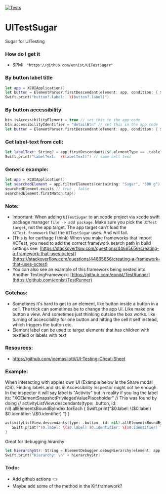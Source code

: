 [![Tests](https://github.com/eonist/UITestSugar/actions/workflows/Tests.yml/badge.svg)](https://github.com/eonist/UITestSugar/actions/workflows/Tests.yml)

# UITestSugar
Sugar for UITesting

### How do I get it
- SPM: ` "https://github.com/eonist/UITestSugar"`

### By button label title
```swift
let app = XCUIApplication()
let button = ElementParser.firstDescendant(element: app, condition: { $0.label == "Detail" })
Swift.print("button?.label:  \(button?.label)")
```

### By button accessibility
```swift
btn.isAccessibilityElement = true // set this in the app code
btn.accessibilityIdentifier = "detailBtn" // set this in the app code
let button = ElementParser.firstDescendant(element: app, condition: { $0.identifier == "detailBtn" })
```

### Get label-text from cell:
```swift
let labelText: String? = app.firstDescendant({$0.elementType == .table})?.descendants(matching: .cell).firstMatch.children(matching: .staticText).element.label
Swift.print("labelText:  \(labelText)") // some cell text
```

### Generic example:
```swift
let app = XCUIApplication()
let searchedElement = app.filterElements(containing: "Sugar", "500 g").element
searchedElement.exists // true , false
searchedElement.firstMatch.tap()
```

### Note:
- Important: When adding `UITestSugar` to an xcode project via xcode swift package manager `file -> add package`. Make sure you pick the `UITest target`, not the app target. The app target can't load the `XCTest.framework` that the `UITestSugar` uses. And will fail.
- (This is for carthage I think) When you make frameworks that import XCTest, you need to add the correct framework search path in build settings see: [https://stackoverflow.com/questions/44665656/creating-a-framework-that-uses-xctest](https://stackoverflow.com/questions/44665656/creating-a-framework-that-uses-xctest)
- You can also see an example of this framework being nested into Another TestingFramework: [https://github.com/eonist/TestRunner](https://github.com/eonist/TestRunner)

### Gotchas:
- Sometimes it's hard to get to an element, like button inside a button in a cell. The trick can sometimes be to change the app UI. Like make one button a view. And sometimes just thinking outside the box works. like turning of acceccibility for one button and hitting the cell it self instead, which triggers the button etc.
- Element label can be used to target elements that has children with textfield or labels with text

### Resources:
- https://github.com/joemasilotti/UI-Testing-Cheat-Sheet

### Example: 
When interacting with apples own UI (Example below is the Share modal iOS). Finding labels and ids in Accessibility Inspector might not be enough. In the inspector it will say label is "Activity" but in reality if you log the label its: "XCElementSnapshotPrivilegedValuePlaceholder" // This was found by doing // activityListView.descendants(type: .button, id: nil).allElementsBoundByIndex.forEach {  Swift.print("$0.label: \($0.label) $0.identifier: \($0.identifier) ") } 
```swift
activityListView.descendants(type: .button, id: nil).allElementsBoundByIndex.forEach {  
   Swift.print("$0.label: \($0.label) $0.identifier: \($0.identifier) ") // "XCElementSnapshotPrivilegedValuePlaceholder" // This was found by doing // activityListView.descendants(type: .button, id: nil).allElementsBoundByIndex.forEach {  Swift.print("$0.label: \($0.label) $0.identifier: \($0.identifier) ") }
}
```

Great for debugging hirarchy

```swift
let hierarchyStr: String = ElementDebugger.debugHierarchy(element: app, type: .any, indentationLevel: 1)
Swift.print("Hierarchy: \n" + hierarchyStr)
```

### Todo:
- Add github actions 👈
- Maybe add some of the method in the Kif.framework?
